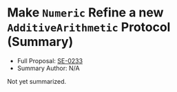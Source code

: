 # Make  `Numeric`  Refine a new  `AdditiveArithmetic`  Protocol (Summary)

* Full Proposal: [SE-0233](https://github.com/apple/swift-evolution/blob/main/proposals/0233-additive-arithmetic-protocol.md)
* Summary Author: N/A

Not yet summarized.
